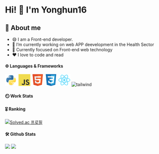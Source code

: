 # Hi! 👋 I'm Yonghun16

## 💬 About me
- 😄 I am a Front-end developer.
- 🔭 I’m currently working on web APP deevelopment in the Health Sector
- 🌱 Currently focused on Front-end web technology</li>
- ❤️ I love to code and read


#### ⚙️ Languages & Frameworks
<p>
    <img src="https://raw.githubusercontent.com/devicons/devicon/master/icons/python/python-original.svg" alt="python" width="40" height="40" style="pointer-events: none;" />
    <img src="https://raw.githubusercontent.com/devicons/devicon/master/icons/javascript/javascript-original.svg" alt="javascript" width="40" height="40" style="pointer-events: none;" />
    <img src="https://raw.githubusercontent.com/devicons/devicon/master/icons/html5/html5-original.svg" alt="html5" width="40" height="40" style="pointer-events: none;"/>
    <img src="https://raw.githubusercontent.com/devicons/devicon/master/icons/css3/css3-original.svg" alt="css3" width="40" height="40" style="pointer-events: none;" />
    <img src="https://raw.githubusercontent.com/devicons/devicon/master/icons/react/react-original.svg" alt="react" width="40" height="40" style="pointer-events: none;" />
    <img src="https://www.vectorlogo.zone/logos/tailwindcss/tailwindcss-icon.svg" alt="tailwind" width="40" height="40" style="pointer-events: none;" />
</p>

#### ⏲️ Work Stats
<!-- [![Yonghun16's wakatime stats](https://github-readme-stats.vercel.app/api/wakatime?username=yonghun16)](https://wakatime.com/@yonghun16) -->

<!--START_SECTION:waka-->
<!--END_SECTION:waka-->

#### 🎖️ Ranking
[![Solved.ac 프로필](http://mazassumnida.wtf/api/v2/generate_badge?boj=yonghun16)](https://www.acmicpc.net/user/yonghun16)

#### 🛠️ Github Stats
<p>
  <img src="https://github-readme-stats.vercel.app/api/top-langs/?username=yonghun16&layout=compact&theme=transparent" height="180em">
  <img src="https://github-readme-stats.vercel.app/api?username=yonghun16&show_icons=true&theme=transparent" height="180em">
</p>


<!--
**yonghun16/yonghun16** is a ✨ _special_ ✨ repository because its `README.md` (this file) appears on your GitHub profile.

Here are some ideas to get you started:

- 🔭 I’m currently working on ...
- 🌱 I’m currently learning ...
- 👯 I’m looking to collaborate on ...
- 🤔 I’m looking for help with ...
- 💬 Ask me about ...
- 📫 How to reach me: ...
- 😄 Pronouns: ...
- ⚡ Fun fact: ...
--> 
